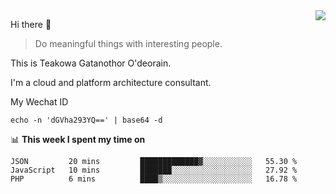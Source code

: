 <img align="right" src="https://github-readme-stats.vercel.app/api?username=Teakowa&show_icons=true&icon_color=2f80ed&text_color=718096&bg_color=ffffff&hide_title=true" />

Hi there 👋

> Do meaningful things with interesting people.

This is Teakowa Gatanothor O'deorain.

I'm a cloud and platform architecture consultant.

My Wechat ID

```
echo -n 'dGVha293YQ==' | base64 -d
```

📊 **This week I spent my time on**
<!--START_SECTION:waka-->
```text
JSON         20 mins         █████████████▓░░░░░░░░░░░   55.30 % 
JavaScript   10 mins         ███████░░░░░░░░░░░░░░░░░░   27.92 % 
PHP          6 mins          ████▒░░░░░░░░░░░░░░░░░░░░   16.78 % 
```
<!--END_SECTION:waka-->
